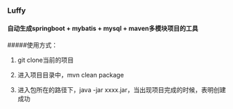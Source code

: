 ### Luffy

#### 自动生成springboot + mybatis + mysql + maven多模块项目的工具

#####使用方式：

1. git clone当前的项目

2. 进入项目目录中，mvn clean package

3. 进入包所在的路径下，java -jar xxxx.jar，当出现项目完成的时候，表明创建成功